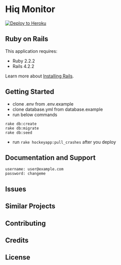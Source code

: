 Hiq Monitor
================

[![Deploy to Heroku](https://www.herokucdn.com/deploy/button.png)](https://heroku.com/deploy)

Ruby on Rails
-------------

This application requires:

- Ruby 2.2.2
- Rails 4.2.2

Learn more about [Installing Rails](http://railsapps.github.io/installing-rails.html).

Getting Started
---------------
- clone .env from .env.example
- clone database.yml from database.example
- run below commands
```
rake db:create
rake db:migrate
rake db:seed
```
- run ```rake hockeyapp:pull_crashes``` after you deploy

Documentation and Support
-------------------------
```
username: user@example.com
password: changeme
```

Issues
-------------

Similar Projects
----------------

Contributing
------------

Credits
-------

License
-------

